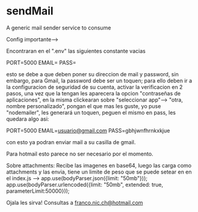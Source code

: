 # sendMail
A generic mail sender service to consume

Config importante--> 

Encontraran en el ".env" las siguientes constante vacias

PORT=5000
EMAIL=
PASS=

esto se debe a que deben poner su direccion de mail y password, sin embargo, para Gmail, la password debe ser un toquen;
para ello deben ir a la configuracion de seguridad de su cuenta, activar la verificacion en 2 pasos, una vez
que la tengan les aparecera la opcion "contraseñas de aplicaciones", en la misma clickearan sobre "seleccionar app"--> "otra, nombre personalizado", pongan el que mas les guste, yo puse "nodemailer", les generará un toquen, peguen el mismo en pass, les quedara algo asi:

PORT=5000
EMAIL=usuario@gmail.com
PASS=gbhjwnfhrnkxkjue

con esto ya podran enviar mail a su casilla de gmail.

Para hotmail esto parece no ser necesario por el momento.

Sobre attachments:
Recibe las imagenes en base64, luego las carga como attachments y las envia, tiene un limite de peso que se puede setear en en el index.js --> app.use(bodyParser.json({limit: "50mb"}));
app.use(bodyParser.urlencoded({limit: "50mb", extended: true, parameterLimit:50000}));  

Ojala les sirva! 
Consultas a franco.nic.ch@hotmail.com
